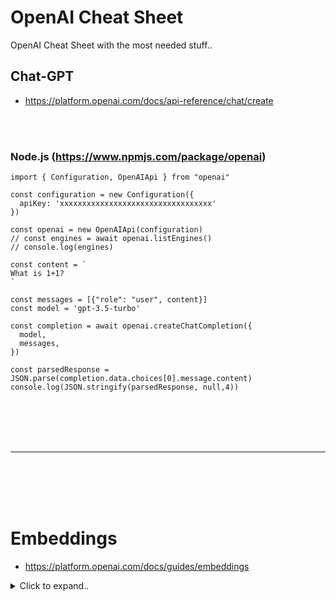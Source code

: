 # OpenAI Cheat Sheet
OpenAI Cheat Sheet with the most needed stuff..




## Chat-GPT
- https://platform.openai.com/docs/api-reference/chat/create

<br><br>

### Node.js (https://www.npmjs.com/package/openai)
```
import { Configuration, OpenAIApi } from "openai"

const configuration = new Configuration({
  apiKey: 'xxxxxxxxxxxxxxxxxxxxxxxxxxxxxxxxxx'
})

const openai = new OpenAIApi(configuration)
// const engines = await openai.listEngines()
// console.log(engines)

const content = `
What is 1+1?
`

const messages = [{"role": "user", content}]
const model = 'gpt-3.5-turbo'

const completion = await openai.createChatCompletion({
  model,
  messages,
})

const parsedResponse = JSON.parse(completion.data.choices[0].message.content)
console.log(JSON.stringify(parsedResponse, null,4))
```
















<br><br>
<br><br>
___
<br><br>
<br><br>


# Embeddings
- https://platform.openai.com/docs/guides/embeddings



<details><summary>Click to expand..</summary>

## Was sind Embeddings?

Embeddings sind numerische Repräsentationen (Vektoren von Fließkommazahlen) von Text, die dessen semantische Bedeutung erfassen. Die Distanz zwischen zwei Vektoren misst ihre Ähnlichkeit:
*   **Kleine Distanz**: Hohe Ähnlichkeit / Verwandtschaft
*   **Große Distanz**: Geringe Ähnlichkeit / Verwandtschaft

OpenAI's Text-Embeddings messen die Verwandtschaft von Text-Strings.

### Anwendungsfälle:
*   **Suche**: Ergebnisse nach Relevanz zu einer Suchanfrage ordnen.
*   **Clustering**: Text-Strings nach Ähnlichkeit gruppieren.
*   **Empfehlungen**: Ähnliche Items empfehlen.
*   **Anomalieerkennung**: Ausreißer mit geringer Verwandtschaft identifizieren.
*   **Diversitätsmessung**: Ähnlichkeitsverteilungen analysieren.
*   **Klassifikation**: Texte anhand des ähnlichsten Labels klassifizieren.

## Neue Embedding-Modelle (v3)

OpenAI bietet neue, leistungsstärkere Embedding-Modelle:
*   `text-embedding-3-small`
*   `text-embedding-3-large`

**Vorteile**:
*   Geringere Kosten
*   Höhere mehrsprachige Performanz
*   Neuer Parameter (`dimensions`), um die Größe des Embeddings zu steuern.

**Abrechnung**: Basiert auf der Anzahl der Tokens im Input. Siehe [Pricing-Seite](https://openai.com/pricing).

## Wie erhält man Embeddings?

Sende den Text-String zusammen mit dem Modellnamen an den Embeddings API-Endpunkt.

### Beispiel: Embeddings erstellen (Python)

```python
import OpenAI
from openai import OpenAI # Nötig für neuere Versionen

client = OpenAI() # API-Key wird typischerweise über Umgebungsvariable OPENAI_API_KEY gelesen

embedding_response = client.embeddings.create(
  model="text-embedding-3-small",
  input="Dein Text-String hier",
  encoding_format="float" # oder "base64"
  # dimensions=256 # Optional: Reduziert die Dimension des Embeddings
)

embedding_vector = embedding_response.data[0].embedding
# print(embedding_vector)
```

### Beispiel-Antwort (JSON):

```json
{
  "object": "list",
  "data": [
    {
      "object": "embedding",
      "index": 0,
      "embedding": [
        -0.006929283495992422,
        -0.005336422007530928,
        // ... weitere Zahlen
        -0.024047505110502243
      ]
    }
  ],
  "model": "text-embedding-3-small",
  "usage": {
    "prompt_tokens": 5,
    "total_tokens": 5
  }
}
```
Der Embedding-Vektor kann in einer Vektor-Datenbank gespeichert werden.

### Dimensionen von Embeddings:
*   `text-embedding-3-small`: Standardmäßig 1536 Dimensionen.
*   `text-embedding-3-large`: Standardmäßig 3072 Dimensionen.
*   Mit dem `dimensions`-Parameter kann die Länge des Embedding-Vektors reduziert werden, ohne dass die konzeptdarstellenden Eigenschaften verloren gehen (Trade-off zwischen Performance und Kosten/Ressourcen).

## Embedding-Modelle im Überblick

| Modell                   | ~ Seiten pro Dollar | Performance (MTEB) | Max. Input Tokens | Standard-Dimensionen |
| ------------------------ | ------------------- | -------------------- | ----------------- | -------------------- |
| `text-embedding-3-small` | 62.500              | 62.3%                | 8192              | 1536                 |
| `text-embedding-3-large` | 9.615               | 64.6%                | 8192              | 3072                 |
| `text-embedding-ada-002` | 12.500              | 61.0%                | 8192              | 1536                 |
*(Annahme: ~800 Tokens pro Seite)*

## Wichtige Anwendungsfälle & Techniken

### 1. Embeddings erstellen & speichern (Python mit Pandas)

```python
from openai import OpenAI
import pandas as pd # Annahme: df ist ein DataFrame mit einer Spalte 'combined_text'

client = OpenAI()

def get_embedding(text, model="text-embedding-3-small", dimensions=None):
    text = text.replace("\n", " ")
    params = {"input": [text], "model": model}
    if dimensions:
        params["dimensions"] = dimensions
    return client.embeddings.create(**params).data[0].embedding

# Beispiel für eine Spalte 'combined' in einem DataFrame 'df'
# df['embedding'] = df.combined.apply(lambda x: get_embedding(x, model='text-embedding-3-small'))
# df.to_csv('output/embedded_reviews.csv', index=False)

# Laden gespeicherter Embeddings (die als String gespeichert wurden)
# df = pd.read_csv('output/embedded_reviews.csv')
# df['embedding'] = df.embedding.apply(eval).apply(np.array) # np für numpy
```

### 2. Dimensionen reduzieren

*   **Empfohlen**: `dimensions`-Parameter beim API-Aufruf `embeddings.create()` nutzen.
    ```python
    response = client.embeddings.create(
        model="text-embedding-3-large",
        input="Text",
        dimensions=256 # Fordert ein Embedding mit 256 Dimensionen an
    )
    embedding = response.data[0].embedding
    ```
*   **Manuell (Fortgeschritten)**: Wenn Embeddings bereits generiert wurden, können sie gekürzt und L2-normalisiert werden.
    ```python
    import numpy as np

    def normalize_l2(x):
        x = np.array(x)
        if x.ndim == 1:
            norm = np.linalg.norm(x)
            if norm == 0:
                return x
            return x / norm
        else:
            norm = np.linalg.norm(x, 2, axis=1, keepdims=True)
            return np.where(norm == 0, x, x / norm)

    # Annahme: 'full_embedding' ist ein bereits generiertes Embedding
    # cut_dim_embedding = full_embedding[:256]
    # normalized_embedding = normalize_l2(cut_dim_embedding)
    ```
    Dies ermöglicht flexible Nutzung, z.B. wenn Vektor-Datenbanken eine maximale Dimension haben.

### 3. Textsuche (Ähnlichkeitssuche)

Dokumente anhand der Kosinus-Ähnlichkeit zwischen der Suchanfrage-Embedding und den Dokument-Embeddings finden.

```python
# from openai.embeddings_utils import cosine_similarity # Veraltet, selbst implementieren oder numpy nutzen
import numpy as np

def cosine_similarity(vec1, vec2):
    dot_product = np.dot(vec1, vec2)
    norm_vec1 = np.linalg.norm(vec1)
    norm_vec2 = np.linalg.norm(vec2)
    if norm_vec1 == 0 or norm_vec2 == 0:
        return 0.0 # oder Exception
    return dot_product / (norm_vec1 * norm_vec2)

# Annahme: df hat eine Spalte 'embedding' mit den Embeddings der Dokumente
# def search_documents(df, query_text, n=3, model="text-embedding-3-small"):
#     query_embedding = get_embedding(query_text, model=model)
#     df['similarities'] = df.embedding.apply(lambda x: cosine_similarity(x, query_embedding))
#     results = df.sort_values('similarities', ascending=False).head(n)
#     return results

# res = search_documents(df, 'köstliche Bohnen', n=3)
```

### 4. Code-Suche

Ähnlich wie Textsuche, aber auf Code-Snippets angewendet. Jede Funktion/Codeblock wird eingebettet. Natürliche Sprach-Query wird ebenfalls eingebettet und per Kosinus-Ähnlichkeit verglichen.

### 5. Empfehlungen (Recommendations)

Embeddings von Items (z.B. Artikelbeschreibungen) berechnen. Für ein Quell-Item die Items mit der höchsten Kosinus-Ähnlichkeit (kleinste Distanz) finden.

### 6. Datenvisualisierung (z.B. mit t-SNE)

Hochdimensionale Embeddings auf 2D reduzieren, um Cluster oder Beziehungen visuell darzustellen.

```python
# import pandas as pd
# from sklearn.manifold import TSNE
# import matplotlib.pyplot as plt
# import matplotlib

# Annahme: df['embedding'] enthält die Embeddings, df['Score'] die Bewertungen
# matrix = np.vstack(df.embedding.values) # Stapelt die Embedding-Arrays

# tsne = TSNE(n_components=2, perplexity=15, random_state=42, init='random', learning_rate=200)
# vis_dims = tsne.fit_transform(matrix)

# x = [v[0] for v in vis_dims]
# y = [v[1] for v in vis_dims]
# colors_map = {1:"red", 2:"darkorange", 3:"gold", 4:"turquoise", 5:"darkgreen"}
# color_indices = df.Score.map(colors_map)

# plt.scatter(x, y, c=color_indices, alpha=0.3)
# plt.title("Visualisierung mit t-SNE")
# plt.show()
```

### 7. Embeddings als Feature Encoder für ML-Algorithmen

Embeddings können als Input-Features für traditionelle ML-Modelle (Regression, Klassifikation) dienen, besonders wenn Freitext-Daten relevant sind.
*   **Regression**: Vorhersage eines numerischen Werts (z.B. Review-Score).
*   **Klassifikation**: Vorhersage einer Kategorie (z.B. Sentiment).

### 8. Zero-Shot Klassifikation

Klassifizierung ohne gelabelte Trainingsdaten.
1.  Embedde die Klassennamen oder kurze Beschreibungen der Klassen.
2.  Embedde den zu klassifizierenden Text.
3.  Vergleiche das Text-Embedding mit allen Klassen-Embeddings (Kosinus-Ähnlichkeit).
4.  Die Klasse mit der höchsten Ähnlichkeit wird vorhergesagt.

```python
# Beispiel: Sentiment-Klassifikation
# labels = ['negativ', 'positiv']
# label_embeddings = [get_embedding(label, model="text-embedding-3-small") for label in labels]

# def classify_sentiment(review_text, label_embeddings_list, model="text-embedding-3-small"):
#     review_embedding = get_embedding(review_text, model=model)
#     # similarity_negative = cosine_similarity(review_embedding, label_embeddings_list[0])
#     # similarity_positive = cosine_similarity(review_embedding, label_embeddings_list[1])
#     # return "positiv" if similarity_positive > similarity_negative else "negativ"

# prediction = classify_sentiment("Das Essen war fantastisch!", label_embeddings)
```

### 9. Clustering

Unüberwachtes Entdecken von Gruppen in Textdaten basierend auf der Ähnlichkeit der Embeddings (z.B. mit K-Means).

```python
# from sklearn.cluster import KMeans
# matrix = np.vstack(df.embedding.values)
# n_clusters = 4
# kmeans = KMeans(n_clusters=n_clusters, init='k-means++', random_state=42, n_init='auto')
# kmeans.fit(matrix)
# df['Cluster'] = kmeans.labels_
```

## FAQ

### Q: Token-Anzahl vor dem Embedden bestimmen?
**A**: Nutze `tiktoken`. Für v3-Modelle (`text-embedding-3-small`, `text-embedding-3-large`) die Kodierung `cl100k_base` verwenden.

```python
import tiktoken

def num_tokens_from_string(string: str, encoding_name: str = "cl100k_base") -> int:
    encoding = tiktoken.get_encoding(encoding_name)
    num_tokens = len(encoding.encode(string))
    return num_tokens

# print(num_tokens_from_string("tiktoken ist super!"))
```

### Q: K nächste Embedding-Vektoren schnell finden?
**A**: Vektor-Datenbanken verwenden (z.B. Pinecone, Weaviate, ChromaDB, FAISS).

### Q: Welche Distanzfunktion verwenden?
**A**: **Kosinus-Ähnlichkeit** wird empfohlen. OpenAI-Embeddings sind auf Länge 1 normalisiert, daher:
*   Kosinus-Ähnlichkeit kann schneller per Skalarprodukt berechnet werden.
*   Kosinus-Ähnlichkeit und Euklidische Distanz führen zu identischen Rankings.

### Q: Darf ich meine Embeddings online teilen?
**A**: Ja, Kunden besitzen Input und Output, inkl. Embeddings. Stelle sicher, dass der Inhalt keine Gesetze oder Nutzungsbedingungen verletzt.

### Q: Wissen v3 Embedding-Modelle über aktuelle Ereignisse Bescheid?
**A**: Nein, die Modelle (`text-embedding-3-large` und `text-embedding-3-small`) haben kein Wissen über Ereignisse nach **September 2021**. Dies ist meist weniger limitierend als bei Textgenerierungsmodellen, kann aber in Grenzfällen die Performance beeinflussen.


  
</details>





